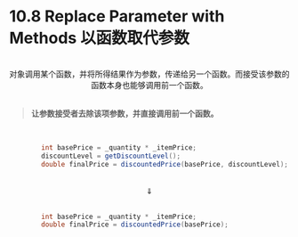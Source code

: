 # 10.8 Replace Parameter with Methods 以函数取代参数

<br>

<center>对象调用某个函数，并将所得结果作为参数，传递给另一个函数。而接受该参数的函数本身也能够调用前一个函数。</center>

<br>

> **让参数接受者去除该项参数，并直接调用前一个函数。**

<br>

```java
        int basePrice = _quantity * _itemPrice;
        discountLevel = getDiscountLevel();
        double finalPrice = discountedPrice(basePrice, discountLevel);
```

<br>

<center>⇓</center>

<br>

```java
        int basePrice = _quantity * _itemPrice;
        double finalPrice = discountedPrice(basePrice);
```

<br>

